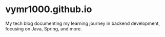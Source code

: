 # vymr1000.github.io
My tech blog documenting my learning journey in backend development, focusing on Java, Spring, and more.
